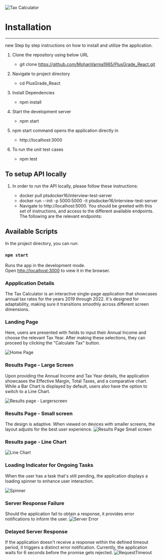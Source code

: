 ![Tax Calculator](docs/images/taxCalcOverview.gif)

# Installation

---

new
Step by step instructions on how to install and utilize the application.

1. Clone the repository using below URL

   - git clone https://github.com/MohanVarma1965/PlusGrade_React.git

2. Navigate to project directory

   - cd PlusGrade_React

3. Install Dependencies

   - npm install

4. Start the development server

   - npm start

5. npm start command opens the application directly in

   - http://localhost:3000

6. To run the unit test cases

   - npm test

## To setup API locally

1. In order to run the API locally, please follow these instructions:

   - docker pull ptsdocker16/interview-test-server
   - docker run --init -p 5000:5000 -it ptsdocker16/interview-test-server
   - Navigate to http://localhost:5000. You should be greeted with this set of instructions, and access to the different available endpoints. The following are the relevant endpoints:

## Available Scripts

In the project directory, you can run:

### `npm start`

Runs the app in the development mode.\
Open [http://localhost:3000](http://localhost:3000) to view it in the browser.

### Appplication Details

The Tax Calculator is an interactive single-page application that showcases annual tax rates for the years 2019 through 2022. It's designed for adaptability, making sure it transitions smoothly across different screen dimensions.

### Landing Page

Here, users are presented with fields to input their Annual Income and choose the relevant Tax Year. After making these selections, they can proceed by clicking the "Calculate Tax" button.

![Home Page](docs/images/LandingPage.png)

### Results Page - Large Screen

Upon providing the Annual Income and Tax Year details, the application showcases the Effective Margin, Total Taxes, and a comparative chart. While a Bar Chart is displayed by default, users also have the option to switch to a Line Chart.

![Results page - Largerscreen](docs/images/ResultsLargeScreen.png)

### Results Page - Small screen

The design is adaptive. When viewed on devices with smaller screens, the layout adjusts for the best user experience.
![Results Page Small screen](docs/images/ResultsSmallScreen.png)

### Results page - Line Chart

![Line Chart](docs/images/LineChart.png)

### Loading Indicator for Ongoing Tasks

When the user has a task that's still pending, the application displays a loading spinner to enhance user interaction.

![Spinner](docs/images/Spinner.png)

### Server Response Failure

Should the application fail to obtain a response, it provides error notifications to inform the user.
![Server Error](docs/images/ServerError.png)

### Delayed Server Response

If the application doesn't receive a response within the defined timeout period, it triggers a distinct error notification. Currently, the application waits for 6 seconds before the promise gets rejected.
![RequestTimeout](docs/images/RequestTimeout.png)
